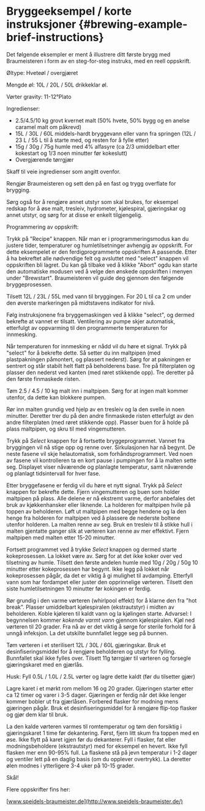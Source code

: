 # Bryggeeksempel / korte instruksjoner {#brewing-example-brief-instructions}

Det følgende eksempler er ment å illustrere ditt første brygg med Braumeisteren i form av en steg-for-steg instruks, med en reell oppskrift.

Øltype: Hveteøl / overgjæret

Mengde øl: 10L / 20L / 50L drikkeklar øl.

Vørter gravity: 11-12°Plato

Ingredienser:

* 2.5/4.5/10 kg grovt kvernet malt (50% hvete, 50% bygg og en anelse caramel malt om påkrevd)
* 15L / 30L / 60L middels-hardt bryggevann eller vann fra springen (12L / 23 L / 55 L til å starte med, og resten for å fylle etter)
* 15g / 30g / 75g humle med 4% alfasyre (ca 2/3 umiddelbart etter kokestart og 1/3 noen minutter før kokeslutt)
* Overgjærende tørrgjær

Skaff til veie ingredienser som angitt ovenfor.

Rengjør Braumeisteren og sett den på en fast og trygg overflate for brygging.

Sørg også for å rengjøre annet utstyr som skal brukes, for eksempel redskap for å øse malt, tresleiv, hydrometer, kjølespiral, gjæringskar og annet utstyr, og sørg for at disse er enkelt tilgjengelig.

Programmering av oppskrift:

Trykk på "Recipe" knappen. Når man er i programmeringsmodus kan du justere tider, temperaturer og humletilsetninger avhengig av oppskrift. For dette eksempelet er den ferdigprogrammerte oppskriften A passende. Etter å ha bekreftet alle nødvendige felt og avsluttet med "select" knappen vil oppskriften bli lagret. Du kan gå tilbake ved å klikke "Abort" ogdu kan starte den automatiske modusen ved å velge den ønskede oppskriften i menyen under "Brewstart". Braumeisteren vil guide deg gjennom den følgende bryggeprosessen.

Tilsett 12L / 23L / 55L med vann til bryggingen. For 20 L til ca 2 cm under den øverste markeringen på midtstavens indikator for nivå.

Følg instruksjonene fra bryggemaskingen ved å klikke "select", og dermed bekrefte at vannet er tilsatt. Ventilering av pumpe skjer automatisk, etterfulgt av oppvarming til den programmerte temperaturen for innmesking.

Når temperaturen for innmesking er nådd vil du høre et signal. Trykk på "select" for å bekrefte dette. Så setter du inn maltpipen (med plastpakningen påmontert, og plassert nederst). Sørg for at pakningen er sentrert og står stabilt helt flatt på beholderens base. Tre på filterplaten og plasser den nederst ved kanten (med røret stikkende opp). Tre deretter på den første finmaskede risten.

Tøm 2.5 / 4.5 / 10 kg malt inn i maltpipen. Sørg for at ingen malt kommer utenfor, da dette kan blokkere pumpen.

Rør inn malten grundig ved hjelp av en tresleiv og la den svelle in noen minutter. Deretter trer du på den andre finmaskede risten etterfulgt av den andre filterplaten (med røret stikkende opp). Plasser buen for å holde på plass maltpipen, og skru til med vingemutteren.

Trykk på _Select_ knappen  for å fortsette bryggeprogrammet. Vannet fra bryggingen vil nå stige opp og renne over. Sirkulasjonen har nå begynt. De neste fasene vil skje helautomatisk, som forhåndsprogrammert. Ved noen av fasene vil kontrolleren ta en kort pause i pumpingen for å la malten sette seg. Displayet viser nåværende og planlagte temperatur, samt nåværende og planlagt tidsintervall for hver fase.

Etter bryggefasene er ferdig vil du høre et nytt signal. Trykk på _Select_ knappen for bekrefte dette. Fjern vingemutteren og buen som holder maltpipen på plass. Alle delene er nå ekstremt varme, derfor anbefales det bruk av kjøkkenhansker eller liknende. La holderen for maltpipen hvile på toppen av beholderen. Løft ut maltpipen med begge hendene og la den henge fra holderen for maltpipen ved å plassere de nederste boltene utenfor holderen. La malten renne av seg. Bruk en tresleiv til å stikke hull i malten gjentatte ganger slik at vørteren kan renne av mer effektivt. Fjern maltpipen med malten etter 15-20 minutter.

Fortsett programmet ved å trykke _Select_ knappen og dermed starte kokeprosessen. La lokket være av. Sørg for at det ikke koker over ved tilsetning av humle. Tilsett den første andelen humle med 10g / 20g / 50g 10 minutter etter kokeprosessen har begynt. Ikke legg på lokket når kokeprosessen pågår, da det er viktig å gi mulighet til avdamping. Etterfyll vann som har fordampet eller juster den opprinnelige vørteren. Tilsett den siste humletilsetningen 10 minutter før kokingen er ferdig.

Rør grundig i den varme vørteren (whirlpool effekt) for å klarne den fra "hot break". Plasser umiddelbart kjølespiralen (ekstrautstyr) i midten av beholderen. Koble kjøleren til kaldt vann og la kjølingen starte. Advarsel: I begynnelsen kommer _kokende varmt vann_ gjennom kjølespiralen. Kjøl ned vørteren til 20 grader. Fra nå av er det viktig å sørge for sterile forhold for å unngå infeksjon. La det utskilte bunnfallet legge seg på bunnen.

Tøm vørteren i et sterilisert 12L / 30L / 60L gjæringskar. Bruk et desinfiseringsmiddel for å rengjøre beholderen og utstyr for fylling. Bunnfallet skal ikke fylles over. Tilsett 11g tørrgjær til vørteren og forsegle gjæringskaret med en gjærlås.

Husk: Fyll 0.5L / 1.0L / 2.5L vørter og lagre dette kaldt (før du tilsetter gjær)

Lagre karet i et mørkt rom mellom 16 og 20 grader. Gjæringen starter etter ca 12 timer og varer i 3-5 dager. Gjæringen er ferdig når det ikke lenger kommer bobler ut fra gjærlåsen. Forbered flasker for modning mens gjæringen pågår. Bruk et desinfiseringsmiddel for å rengjøre flip-top flasker og gjør dem klar til bruk.

La den kalde vørteren varmes til romtemperatur og tøm den forsiktig i gjæringskaret 1 time før dekantering. Først, fjern litt skum fra toppen med en øse. Ikke flytt på karet igjen før du dekanterer. Fyll i flasker, fat eller modningsbeholdere (ekstrautstyr) med for eksempel en hevert. Ikke fyll flasken mer enn 90-95% full. La flaskene stå på jevn temperatur i 1-2 dager og ventiler lett på en daglig basis (om du opplever overtrykk). La deretter ølen modnes i ytterligere 3-4 uker på 10-15 grader.

Skål!

Flere oppskrifter fins her:

[www.speidels-braumeister.de](http://www.speidels-braumeister.de/)
